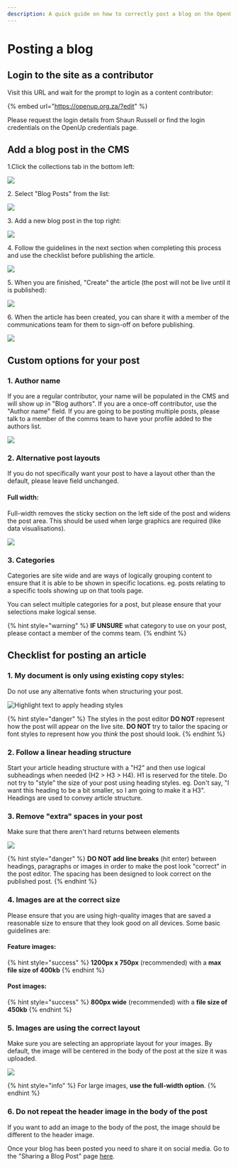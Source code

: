 ```yaml
---
description: A quick guide on how to correctly post a blog on the OpenUp website
---
```


# Posting a blog

## Login to the site as a contributor

Visit this URL and wait for the prompt to login as a content contributor:

{% embed url="https://openup.org.za/?edit" %}

Please request the login details from Shaun Russell or find the login credentials on the OpenUp credentials page.

## Add a blog post in the CMS

1.Click the collections tab in the bottom left:

![](<../../.gitbook/assets/image (11).png>)

2\. Select "Blog Posts" from the list:

![](<../../.gitbook/assets/image (7).png>)

3\. Add a new blog post in the top right:

![](<../../.gitbook/assets/image (9).png>)

4\. Follow the guidelines in the next section when completing this process and use the checklist before publishing the article.

![](<../../.gitbook/assets/image (4).png>)

5\. When you are finished, "Create" the article (the post will not be live until it is published):

![](../../.gitbook/assets/image.png)

6\. When the article has been created, you can share it with a member of the communications team for them to sign-off on before publishing.

![](<../../.gitbook/assets/image (5).png>)

## Custom options for your post

### 1. Author name

If you are a regular contributor, your name will be populated in the CMS and will show up in "Blog authors". If you are a once-off contributor, use the "Author name" field. If you are going to be posting multiple posts, please talk to a member of the comms team to have your profile added to the authors list.

![](<../../.gitbook/assets/image (6).png>)

### 2. Alternative post layouts

If you do not specifically want your post to have a layout other than the default, please leave field unchanged.

#### Full width:

Full-width removes the sticky section on the left side of the post and widens the post area. This should be used when large graphics are required (like data visualisations).

![](<../../.gitbook/assets/image (10).png>)

### 3. Categories

Categories are site wide and are ways of logically grouping content to ensure that it is able to be shown in specific locations. eg. posts relating to a specific tools showing up on that tools page.

You can select multiple categories for a post, but please ensure that your selections make logical sense.&#x20;

{% hint style="warning" %}
**IF UNSURE** what category to use on your post, please contact a member of the comms team.
{% endhint %}

## Checklist for posting an article

### 1. My document is only using existing copy styles:

Do not use any alternative fonts when structuring your post.

![Highlight text to apply heading styles](<../../.gitbook/assets/image (1).png>)

{% hint style="danger" %}
The styles in the post editor **DO NOT** represent how the post will appear on the live site. **DO NOT** try to tailor the spacing or font styles to represent how you _think_ the post should look.
{% endhint %}

### 2. Follow a linear heading structure

Start your article heading structure with a "H2" and then use logical subheadings when needed (H2 > H3 > H4). H1 is reserved for the titele. Do not try to "style" the size of your post using heading styles. eg. Don't say, "I want this heading to be a bit smaller, so I am going to make it a H3". Headings are used to convey article structure.

### 3. Remove "extra" spaces in your post

Make sure that there aren't hard returns between elements

![](../../.gitbook/assets/article-spacing.png)

{% hint style="danger" %}
**DO NOT add line breaks** (hit enter) between headings, paragraphs or images in order to make the post look "correct" in the post editor. The spacing has been designed to look correct on the published post.
{% endhint %}

### 4. Images are at the correct size

Please ensure that you are using high-quality images that are saved a reasonable size to ensure that they look good on all devices. Some basic guidelines are:

#### **Feature images:**

{% hint style="success" %}
**1200px x 750px** (recommended) with a **max file size of 400kb**
{% endhint %}

#### **Post images:**

{% hint style="success" %}
**800px wide** (recommended) with a **file size of 450kb**
{% endhint %}

### 5. Images are using the correct layout

Make sure you are selecting an appropriate layout for your images. By default, the image will be centered in the body of the post at the size it was uploaded.&#x20;

![](<../../.gitbook/assets/image (2).png>)

{% hint style="info" %}
For large images, **use the full-width option**.
{% endhint %}

### 6. Do not repeat the header image in the body of the post

If you want to add an image to the body of the post, the image should be different to the header image.

Once your blog has been posted you need to share it on social media. Go to the "Sharing a Blog Post" page [here](sharing-a-blog-post.md).&#x20;
